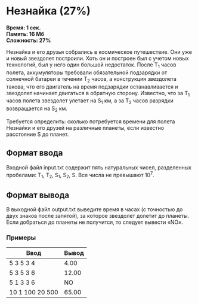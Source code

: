 <h1 class="title">Незнайка (27%)</h1>
<p><b>Время: 1 сек.<br>Память: 16 Мб<br>Сложность: 27%</b></p>
<p>Незнайка и его друзья собрались в космическое путешествие. Они уже и новый звездолет построили. Хоть он и построен был с учетом новых технологий, был у него один большой недостаток. После T<sub>1</sub> часов полета, аккумуляторы требовали обязательной подзарядки от солнечной батареи в течении T<sub>2</sub> часов, а конструкция звездолета такова, что его двигатель на время подзарядки останавливается и звездолет начинает двигаться в обратную сторону. Известно, что за T<sub>1</sub> часов полета звездолет улетает на S<sub>1</sub> км, а за T<sub>2</sub> часов разрядки возвращается на S<sub>2</sub> км.</p>
<p>Требуется определить: сколько потребуется времени для полета Незнайки и его друзей на различные планеты, если известно расстояние S до планет.</p>
<h2>Формат ввода</h2>
<p>Входной файл input.txt содержит пять натуральных чисел, разделенных пробелами: T<sub>1</sub>, T<sub>2</sub>, S<sub>1</sub>, S<sub>2</sub>, S. Все числа не превышают 10<sup>7</sup>.</p>
<h2>Формат вывода</h2>
<p>В выходной файл output.txt выведите время в часах (с точностью до двух знаков после запятой), за которое звездолет долетит до планеты. Если добраться до планеты не получится, то следует вывести «NO».</p>
<h3>Примеры</h3>
<table class="sample-tests">
  <thead>
     <tr>
        <th>Ввод</th>
        <th>Вывод</th>
     </tr>
  </thead>
  <tbody>
     <tr>
        <td>5 3 5 3 4</td>
        <td>4.00</td>
     </tr>
     <tr>
         <td>5 3 5 3 6</td>
         <td>12.00</td>
     </tr>
     <tr>
          <td>5 1 3 3 6</td>
          <td>NO</td>
      </tr>
      <tr>
           <td>10 1 100 20 500</td>
           <td>65.00</td>
      </tr>
  </tbody>
</table>